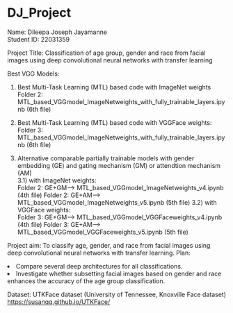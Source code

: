 # DJ_Project

Name: Dileepa Joseph Jayamanne <br>
Student ID: 22031359 <br>

Project Title: Classification of age group, gender and race from facial images using deep convolutional neural networks with transfer learning 

Best VGG Models:
1) Best Multi-Task Learning (MTL) based code with ImageNet weights <br>
Folder 2: MTL_based_VGGmodel_ImageNetweights_with_fully_trainable_layers.ipynb (6th file)

2) Best Multi-Task Learning (MTL) based code with VGGFace weights: <br>
Folder 3: MTL_based_VGGmodel_ImageNetweights_with_fully_trainable_layers.ipynb (6th file)

3) Alternative comparable partially trainable models with gender embedding (GE) and gating mechanism (GM) or attendtion mechanism (AM) <br>
3.1) with ImageNet weights: <br>
Folder 2: GE+GM--> MTL_based_VGGmodel_ImageNetweights_v4.ipynb (4th file)
Folder 2: GE+AM--> MTL_based_VGGmodel_ImageNetweights_v5.ipynb (5th file)
3.2) with VGGFace weights: <br>
Folder 3: GE+GM--> MTL_based_VGGmodel_VGGFaceweights_v4.ipynb (4th file)
Folder 3: GE+AM--> MTL_based_VGGmodel_VGGFaceweights_v5.ipynb (5th file)



Project aim: To classify age, gender, and race from facial images using deep convolutional neural networks with transfer learning.
Plan:
<li> Compare several deep architectures for all classifications. </li>
<li> Investigate whether subsetting facial images based on gender and race enhances the accuracy of the age group classification.</li>


Dataset: UTKFace dataset (University of Tennessee, Knoxville Face dataset)
https://susanqq.github.io/UTKFace/
